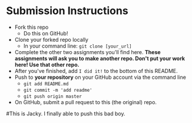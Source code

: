 # Submission Instructions

* Fork this repo
  - Do this on GitHub!
* Clone your forked repo locally
  - In your command line: `git clone [your_url]`
* Complete the other two assignments you'll find here. **These assignments will ask you to make another repo. Don't put your work here! Use that other repo.**
* After you've finished, add `I did it!` to the bottom of this README.
* Push to **your repository** on your GitHub account via the command line
  - `git add README.md`
  - `git commit -m 'add readme'`
  - `git push origin master`
* On GitHub, submit a pull request to this (the original) repo.

#This is Jacky. I finally able to push this bad boy.
